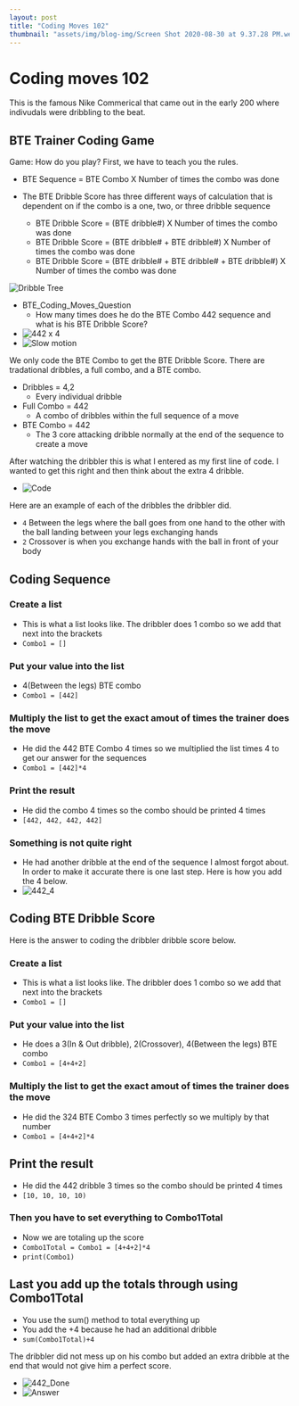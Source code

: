 ```yaml
---
layout: post
title: "Coding Moves 102"
thumbnail: "assets/img/blog-img/Screen Shot 2020-08-30 at 9.37.28 PM.webp"
---
```


# Coding moves 102


This is the famous Nike Commerical that came out in the early 200 where indivudals were dribbling to the beat. 

## BTE Trainer Coding Game

Game: How do you play? First, we have to teach you the rules. 
- BTE Sequence = BTE Combo X Number of times the combo was done 

- The BTE Dribble Score has three different ways of calculation that is dependent on if the combo is a one, two, or three dribble sequence
  - BTE Dribble Score = (BTE dribble#) X Number of times the combo was done
  - BTE Dribble Score = (BTE dribble# + BTE dribble#) X Number of times the combo was done
  - BTE Dribble Score = (BTE dribble# + BTE dribble# + BTE dribble#) X Number of times the combo was done

![Dribble Tree]({{site.url}}{{site.baseurl}}/assets/img/blog-img/Screen%20Shot%202022-05-22%20at%2012.59.16%20AM.png?raw=true)



- BTE_Coding_Moves_Question
  - How many times does he do the BTE Combo 442 sequence and what is his BTE Dribble Score?
- ![442 x 4](https://media.giphy.com/media/z8TfOcKDQSea9RVT0t/giphy.gif?raw=true)
- ![Slow motion]({{site.url}}{{site.baseurl}}/assets/img/blog-img/NIKE%20COMMERICAL%20SLOW%20MO.gif?raw=true)


We only code the BTE Combo to get the BTE Dribble Score.  There are tradational dribbles, a full combo, and a BTE combo. 
- Dribbles = 4,2
  - Every individual dribble 
- Full Combo = 442
  - A combo of dribbles within the full sequence of a move
- BTE Combo = 442
  - The 3 core attacking dribble normally at the end of the sequence to create a move

After watching the dribbler this is what I entered as my first line of code.  I wanted to get this right and then think about the extra 4 dribble.
- ![Code]({{site.url}}{{site.baseurl}}/assets/img/blog-img/Screen%20Shot%202022-05-22%20at%208.25.17%20PM.png?raw=true)


Here are an example of each of the dribbles the dribbler did. 
- `4` Between the legs where the ball goes from one hand to the other with the ball landing between your legs exchanging hands
- `2` Crossover is when you exchange hands with the ball in front of your body 

## Coding Sequence

### Create a list

- This is what a list looks like. The dribbler does 1 combo so we add that next into the brackets
- `Combo1 = []` 

### Put your value into the list

- 4(Between the legs) BTE combo 
- `Combo1 = [442]`

### Multiply the list to get the exact amout of times the trainer does the move

- He did the 442 BTE Combo 4 times so we multiplied the list times 4 to get our answer for the sequences 
- `Combo1 = [442]*4`

### Print the result 

- He did the combo 4 times so the combo should be printed 4 times 
- `[442, 442, 442, 442]`

### Something is not quite right
- He had another dribble at the end of the sequence I almost forgot about. In order to make it accurate there is one last step. Here is how you add the 4 below.
- ![442_4]({{site.url}}{{site.baseurl}}/assets/img/blog-img/Screen%20Shot%202022-05-22%20at%208.07.48%20PM.png?raw=true)


## Coding BTE Dribble Score

Here is the answer to coding the dribbler dribble score below.

### Create a list

- This is what a list looks like. The dribbler does 1 combo so we add that next into the brackets
- `Combo1 = []` 

### Put your value into the list

- He does a 3(In & Out dribble), 2(Crossover), 4(Between the legs) BTE combo 
- `Combo1 = [4+4+2]`

### Multiply the list to get the exact amout of times the trainer does the move

- He did the 324 BTE Combo 3 times perfectly so we multiply by that number
- `Combo1 = [4+4+2]*4`

## Print the result 

- He did the 442 dribble 3 times so the combo should be printed 4 times 
- `[10, 10, 10, 10)`

### Then you have to set everything to Combo1Total

- Now we are totaling up the score 
- `Combo1Total = Combo1 = [4+4+2]*4`
- `print(Combo1)`

## Last you add up the totals through using Combo1Total 

- You use the sum() method to total everything up
- You add the +4 because he had an additional dribble
- `sum(Combo1Total)+4`

The dribbler did not mess up on his combo but added an extra dribble at the end that would not give him a perfect score.
- ![442_Done](https://media.giphy.com/media/z8TfOcKDQSea9RVT0t/giphy.gif?raw=true)
- ![Answer]({{site.url}}{{site.baseurl}}/assets/img/blog-img/Screen%20Shot%202022-05-22%20at%208.02.28%20PM.png?raw=true)
